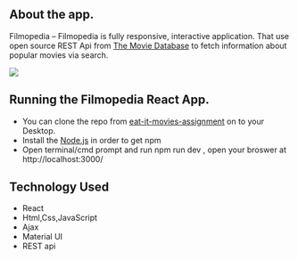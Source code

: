 
## About the app.
Filmopedia – Filmopedia is fully responsive, interactive application. That use open source REST Api from <a href="https://www.themoviedb.org/documentation/api">The Movie Database</a> to fetch information about popular movies via search. 

![](filmopediaDemo.gif)

## Running the Filmopedia React App.
<ul>
<li>You can clone the repo from <a href="https://github.com/PriyankaKaria/eat-it-movies-assignment.git">eat-it-movies-assignment</a> on to your Desktop.</li>
<li>Install the <a href="https://nodejs.org/en/download/">Node.js</a> in order to get npm </li>
  <li>Open terminal/cmd prompt and run npm run dev , open your broswer at http://localhost:3000/</li>
  </ul>


## Technology Used

<ul>
  <li>React</li>
<li>Html,Css,JavaScript</li>
  <li>Ajax </li>
  <li>Material UI</li>
  <li>REST api</li>
 </ul>
